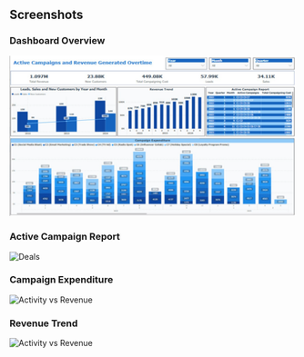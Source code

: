 ## Screenshots  
### Dashboard Overview  
![Dashboard Overview](https://github.com/SuperfiedStudd/Power-BI-Sales-vs-Campaigns-App/blob/main/docs/dashboard_overview.png?raw=true)  
### Active Campaign Report  
![Deals]((https://github.com/SuperfiedStudd/Power-BI-Sales-vs-Campaigns-App/blob/main/docs/active_campaign_report.png?raw=true))  
### Campaign Expenditure
![Activity vs Revenue]((https://github.com/SuperfiedStudd/Power-BI-Sales-vs-Campaigns-App/blob/main/docs/campaign_expenditure.png?raw=true))  
### Revenue Trend
![Activity vs Revenue]((https://github.com/SuperfiedStudd/Power-BI-Sales-vs-Campaigns-App/blob/main/docs/revenue_trend.png?raw=true))  
